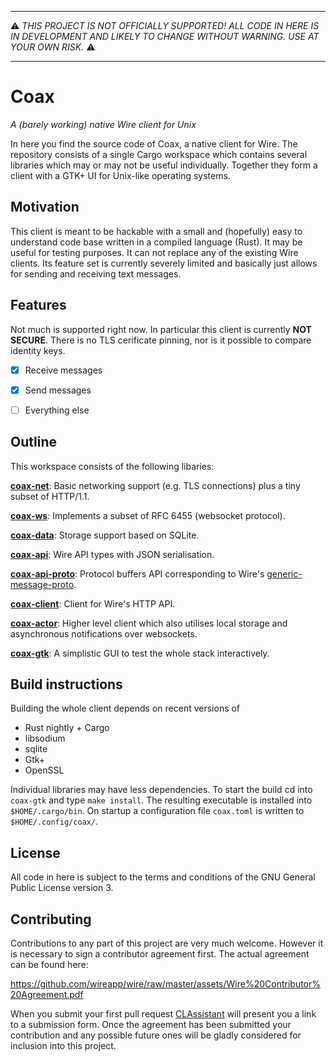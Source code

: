 -----

:warning: *THIS PROJECT IS NOT OFFICIALLY SUPPORTED! ALL CODE IN HERE IS
IN DEVELOPMENT AND LIKELY TO CHANGE WITHOUT WARNING. USE AT YOUR OWN
RISK.* :warning:

-----


# Coax

*A (barely working) native Wire client for Unix*

In here you find the source code of Coax, a native client for Wire. The
repository consists of a single Cargo workspace which contains several
libraries which may or may not be useful individually. Together they
form a client with a GTK+ UI for Unix-like operating systems.


## Motivation

This client is meant to be hackable with a small and (hopefully) easy to
understand code base written in a compiled language (Rust). It may be
useful for testing purposes. It can not replace any of the existing Wire
clients. Its feature set is currently severely limited and basically just
allows for sending and receiving text messages.


## Features

Not much is supported right now. In particular this client is currently
**NOT SECURE**. There is no TLS cerificate pinning, nor is it possible
to compare identity keys.

- [x] Receive messages
- [x] Send messages
- [ ] Everything else


## Outline

This workspace consists of the following libaries:

**[coax-net](https://github.com/wireapp/coax/tree/master/coax-net)**:
Basic networking support (e.g. TLS connections) plus a tiny subset of
HTTP/1.1.

**[coax-ws](https://github.com/wireapp/coax/tree/master/coax-ws)**:
Implements a subset of RFC 6455 (websocket protocol).

**[coax-data](https://github.com/wireapp/coax/tree/master/coax-data)**:
Storage support based on SQLite.

**[coax-api](https://github.com/wireapp/coax/tree/master/coax-api)**:
Wire API types with JSON serialisation.

**[coax-api-proto](https://github.com/wireapp/coax/tree/master/coax-api-proto)**:
Protocol buffers API corresponding to Wire's
[generic-message-proto](https://github.com/wireapp/generic-message-proto).

**[coax-client](https://github.com/wireapp/coax/tree/master/coax-client)**:
Client for Wire's HTTP API.

**[coax-actor](https://github.com/wireapp/coax/tree/master/coax-actor)**:
Higher level client which also utilises local storage and asynchronous
notifications over websockets.

**[coax-gtk](https://github.com/wireapp/coax/tree/master/coax-gtk)**:
A simplistic GUI to test the whole stack interactively.

## Build instructions

Building the whole client depends on recent versions of

- Rust nightly + Cargo
- libsodium
- sqlite
- Gtk+
- OpenSSL

Individual libraries may have less dependencies. To start the build cd
into `coax-gtk` and type `make install`. The resulting executable is
installed into `$HOME/.cargo/bin`. On startup a configuration file
`coax.toml` is written to `$HOME/.config/coax/`.

## License

All code in here is subject to the terms and conditions of the
GNU General Public License version 3.

## Contributing

Contributions to any part of this project are very much welcome. However
it is necessary to sign a contributor agreement first. The actual agreement
can be found here:

  https://github.com/wireapp/wire/raw/master/assets/Wire%20Contributor%20Agreement.pdf

When you submit your first pull request [CLAssistant](https://github.com/CLAassistant)
will present you a link to a submission form. Once the agreement has been submitted
your contribution and any possible future ones will be gladly considered for
inclusion into this project.

